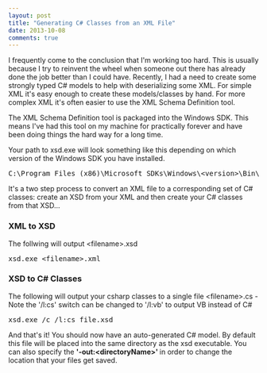 ```yaml
---
layout: post
title: "Generating C# Classes from an XML File"
date: 2013-10-08
comments: true
---
```

<p>I frequently come to the conclusion that I'm working too hard. This is usually because I try to reinvent the wheel when someone out there has already done the job better than I could have. Recently, I had a need to create some strongly typed C# models to help with deserializing some XML. For simple XML it's easy enough to create these models/classes by hand. For more complex XML it's often easier to use the XML Schema Definition tool.</p>
<p>The XML Schema Definition tool is packaged into the Windows SDK. This means I've had this tool on my machine for practically forever and have been doing things the hard way for a long time.</p>
<p>Your path to xsd.exe will look something like this depending on which version of the Windows SDK you have installed.</p>
<pre>C:\Program Files (x86)\Microsoft SDKs\Windows\&lt;version&gt;\Bin\NETFX 4.0 Tools\xsd.exe</pre>
<p>It's a two step process to convert an XML file to a corresponding set of C# classes: create an XSD from your XML and then create your C# classes from that XSD...</p>
<h3>XML to XSD</h3>
<p>The follwing will&nbsp;output &lt;filename&gt;.xsd</p>
<pre>xsd.exe &lt;filename&gt;.xml </pre>
<h3>XSD to C# Classes</h3>
<p>The following will output your csharp classes to a single file &lt;filename&gt;.cs - Note the '/l:cs' switch can be changed to '/l:vb' to output VB instead of C#</p>
<pre>xsd.exe /c /l:cs file.xsd</pre>
<p>And that's it! You should now have an auto-generated C# model. By default this file will be placed into the same directory as the xsd executable. You can also specify the <strong>'-out:&lt;directoryName&gt;'&nbsp;</strong>in order to change the location that your files get saved.</p>